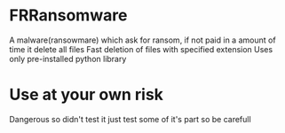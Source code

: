 # FRRansomware
A malware(ransowmare) which ask for ransom, if not paid in a amount of time it delete all files
Fast deletion of files with specified extension
Uses only pre-installed python library

# Use at your own risk
Dangerous so didn't test it just test some of it's part so be carefull
